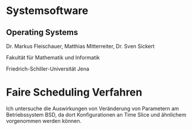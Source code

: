 # Systemsoftware
## Operating Systems
Dr. Markus Fleischauer, Matthias Mitterreiter, Dr. Sven Sickert

Fakultät für Mathematik und Informatik 

Friedrich-Schiller-Universität Jena

# Faire Scheduling Verfahren
Ich untersuche die Auswirkungen von Veränderung von Parametern am Betriebssystem BSD, da dort Konfigurationen an Time Slice und ähnlichem vorgenommen werden können.
